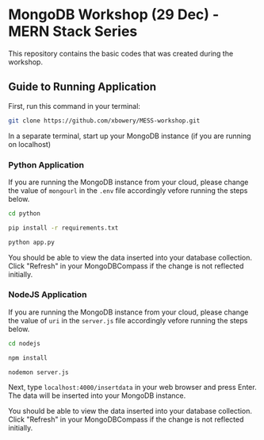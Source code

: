 # MongoDB Workshop (29 Dec) - MERN Stack Series

This repository contains the basic codes that was created during the workshop.

## Guide to Running Application

First, run this command in your terminal:

```bash
git clone https://github.com/xbowery/MESS-workshop.git
```

In a separate terminal, start up your MongoDB instance (if you are running on localhost)

### Python Application

If you are running the MongoDB instance from your cloud, please change the value of `mongourl` in the `.env` file accordingly vefore running the steps below.

```bash
cd python

pip install -r requirements.txt

python app.py
```

You should be able to view the data inserted into your database collection. Click "Refresh" in your MongoDBCompass if the change is not reflected initially.

### NodeJS Application

If you are running the MongoDB instance from your cloud, please change the value of `uri` in the `server.js` file accordingly vefore running the steps below.

```bash
cd nodejs

npm install

nodemon server.js
```

Next, type `localhost:4000/insertdata` in your web browser and press Enter. The data will be inserted into your MongoDB instance.

You should be able to view the data inserted into your database collection. Click "Refresh" in your MongoDBCompass if the change is not reflected initially.
